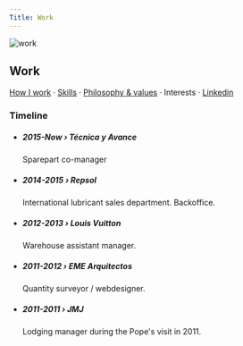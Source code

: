 ```yaml
---
Title: Work
---
```


<img class="hero" src="/img/work.png" alt="work"/> 

## Work

<a href="/blog/how-i-work.md">How I work</a> · [Skills](https://carlosrodrigo.com/blog/2024-12-22-skills/) · [Philosophy & values](https://carlosrodrigo.com/blog/2024-12-22-work-ethics/) · Interests ·  <a href="https://www.linkedin.com/in/crodrigoturner/">Linkedin</a>

<h3 id="timeline">Timeline</h3>
<ul>
<li><h5>2015-Now › Técnica y Avance</h5>
<p>Sparepart co-manager</p></li>
	<li><h5>2014-2015 › Repsol</h5>
<p>International lubricant sales department. Backoffice.</p></li>
	<li><h5>2012-2013 › Louis Vuitton</h5>
<p>Warehouse assistant manager.</p></li>
	<li><h5>2011-2012 › EME Arquitectos</h5>
<p>Quantity surveyor / webdesigner.</p></li>
	<li><h5>2011-2011 › JMJ</h5>
<p>Lodging manager during the Pope's visit in 2011.</p>
</li>
</ul>